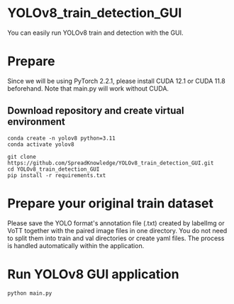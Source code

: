 # YOLOv8_train_detection_GUI
You can easily run YOLOv8 train and detection with the GUI.
# Prepare
Since we will be using PyTorch 2.2.1, please install CUDA 12.1 or CUDA 11.8 beforehand. Note that main.py will work without CUDA.

## Download repository and create virtual environment
```
conda create -n yolov8 python=3.11
conda activate yolov8

git clone https://github.com/SpreadKnowledge/YOLOv8_train_detection_GUI.git
cd YOLOv8_train_detection_GUI
pip install -r requirements.txt
```
# Prepare your original train dataset
Please save the YOLO format's annotation file (.txt) created by labelImg or VoTT together with the paired image files in one directory.
You do not need to split them into train and val directories or create yaml files. The process is handled automatically within the application.

# Run YOLOv8 GUI application 
```
python main.py
```
